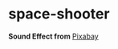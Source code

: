 # space-shooter

**Sound Effect from** <a href="https://pixabay.com/?utm_source=link-attribution&utm_medium=referral&utm_campaign=music&utm_content=72679">Pixabay</a>
